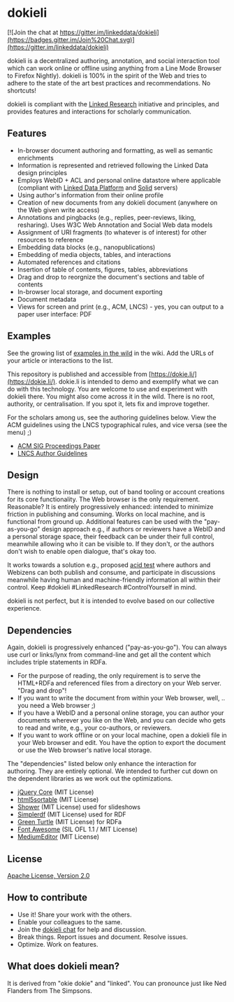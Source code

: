 # dokieli

[![Join the chat at https://gitter.im/linkeddata/dokieli](https://badges.gitter.im/Join%20Chat.svg)](https://gitter.im/linkeddata/dokieli)

dokieli is a decentralized authoring, annotation, and social interaction tool
which can work online or offline using anything from a Line Mode Browser to
Firefox Nightly). dokieli is 100% in the spirit of the Web and tries to
adhere to the state of the art best practices and recommendations. No shortcuts!

dokieli is compliant with the [Linked Research](https://github.com/csarven/linked-research)
initiative and principles, and provides features and interactions for scholarly
communication.


## Features
* In-browser document authoring and formatting, as well as semantic enrichments
* Information is represented and retrieved following the Linked Data design principles
* Employs WebID + ACL and personal online datastore where applicable (compliant with [Linked Data Platform](http://www.w3.org/TR/ldp/) and [Solid](https://github.com/solid/solid-spec) servers)
* Using author's information from their online profile
* Creation of new documents from any dokieli document (anywhere on the Web given write access)
* Annotations and pingbacks (e.g., replies, peer-reviews, liking, resharing). Uses W3C Web Annotation and Social Web data models
* Assignment of URI fragments (to whatever is of interest) for other resources to reference
* Embedding data blocks (e.g., nanopublications)
* Embedding of media objects, tables, and interactions
* Automated references and citations
* Insertion of table of contents, figures, tables, abbreviations
* Drag and drop to reorgnize the document's sections and table of contents
* In-browser local storage, and document exporting
* Document metadata
* Views for screen and print (e.g., ACM, LNCS) - yes, you can output to a paper user interface: PDF


## Examples
See the growing list of [examples in the wild](https://github.com/linkeddata/dokieli/wiki#examples-in-the-wild) in the wiki. Add the URLs of your article or interactions to the list.

This repository is published and accessible from [https://dokie.li/](https://dokie.li/).
dokie.li is intended to demo and exemplify what we can do with this technology.
You are welcome to use and experiment with dokieli there. You might also come
across it in the wild. There is no root, authority, or centralisation. If you
spot it, lets fix and improve together.

For the scholars among us, see the authoring guidelines below. View the ACM
guidelines using the LNCS typographical rules, and vice versa (see the menu) ;)
* [ACM SIG Proceedings Paper](http://linked-research.270a.info/acm-sigproc-sp)
* [LNCS Author Guidelines](http://linked-research.270a.info/lncs-splnproc)


## Design
There is nothing to install or setup, out of band tooling or account creations
for its core functionality. The Web browser is the only requirement. Reasonable?
It is entirely progressively enhanced: intended to minimize friction in
publishing and consuming. Works on local machine, and is functional from ground
up. Additional features can be used with the "pay-as-you-go" design approach
e.g., if authors or reviewers have a WebID and a personal storage space, their
feedback can be under their full control, meanwhile allowing who it can be
visible to. If they don't, or the authors don't wish to enable open dialogue,
that's okay too.

It works towards a solution e.g., proposed [acid test](http://csarven.ca/enabling-accessible-knowledge#acid-test) where authors and Webizens can both publish and consume,
and participate in discussions meanwhile having human and machine-friendly
information all within their control. Keep #dokieli #LinkedResearch
#ControlYourself in mind.

dokieli is not perfect, but it is intended to evolve based on our collective
experience.

## Dependencies
Again, dokieli is progressively enhanced ("pay-as-you-go"). You can always use
curl or links/lynx from command-line and get all the content which includes
triple statements in RDFa.

* For the purpose of reading, the only requirement is to serve the HTML+RDFa
and referenced files from a directory on your Web server. "Drag and drop"!
* If you want to write the document from within your Web browser, well, .. you
need a Web browser ;)
* If you have a WebID and a personal online storage, you can author your
documents wherever you like on the Web, and you can decide who gets to read and
write, e.g., your co-authors, or reviewers.
* If you want to work offline or on your local machine, open a dokieli file in
your Web browser and edit. You have the option to export the document or use
the Web browser's native local storage.

The "dependencies" listed below only enhance the interaction for authoring.
They are entirely optional. We intended to further cut down on the dependent
libraries as we work out the optimizations.

* [jQuery Core](http://jquery.com/) (MIT License)
* [html5sortable](https://github.com/voidberg/html5sortable) (MIT License)
* [Shower](https://github.com/shower/shower) (MIT License) used for slideshows
* [Simplerdf](https://github.com/nicola/simplerdf) (MIT License) used for RDF
* [Green Turtle](https://github.com/alexmilowski/green-turtle) (MIT License) for RDFa
* [Font Awesome](https://github.com/FortAwesome/Font-Awesome) (SIL OFL 1.1 / MIT License)
* [MediumEditor](https://gitter.im/yabwe/medium-editor) (MIT License)


## License
[Apache License, Version 2.0](http://www.apache.org/licenses/LICENSE-2.0)


## How to contribute
* Use it! Share your work with the others.
* Enable your colleagues to the same.
* Join the [dokieli chat](https://gitter.im/linkeddata/dokieli) for help and discussion.
* Break things. Report issues and document. Resolve issues.
* Optimize. Work on features.


## What does dokieli mean?
It is derived from "okie dokie" and "linked". You can pronounce just like Ned Flanders
from The Simpsons.
